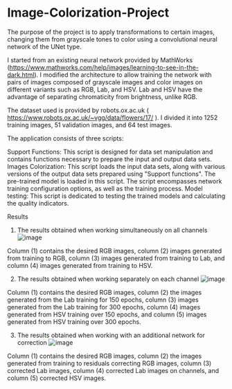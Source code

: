 # Image-Colorization-Project
The purpose of the project is to apply transformations to certain images, changing them from grayscale tones to color using a convolutional neural network of the UNet type.

I started from an existing neural network provided by MathWorks (https://www.mathworks.com/help/images/learning-to-see-in-the-dark.html). I modified the architecture to allow training the network with pairs of images composed of grayscale images and color images on different variants such as RGB, Lab, and HSV. Lab and HSV have the advantage of separating chromaticity from brightness, unlike RGB.

The dataset used is provided by robots.ox.ac.uk ( https://www.robots.ox.ac.uk/~vgg/data/flowers/17/ ). I divided it into 1252 training images, 51 validation images, and 64 test images.

The application consists of three scripts:

Support Functions: This script is designed for data set manipulation and contains functions necessary to prepare the input and output data sets.
Images Colorization: This script loads the input data sets, along with various versions of the output data sets prepared using "Support functions". The pre-trained model is loaded in this script. The script encompasses network training configuration options, as well as the training process.
Model testing: This script is dedicated to testing the trained models and calculating the quality indicators.

Results
1. The results obtained when working simultaneously on all channels
![image](https://github.com/BigFlv/Image-Colorization-Project/assets/64215652/ee19e5ce-fdc3-4a74-9f3b-d1d02eb1abba)

Column (1) contains the desired RGB images, column (2) images generated from training to RGB, column (3) images generated from training to Lab, and column (4) images generated from training to HSV.

2. The results obtained when working separately on each channel
![image](https://github.com/BigFlv/Image-Colorization-Project/assets/64215652/8adad00f-3132-4daf-85a1-84c763f860d0)

Column (1) contains the desired RGB images, column (2) the images generated from the Lab training for 150 epochs, column (3) images generated from the Lab training for 300 epochs, column (4) images generated from HSV training over 150 epochs, and column (5) images generated from HSV training over 300 epochs.
   
3. The results obtained when working with an additional network for correction
![image](https://github.com/BigFlv/Image-Colorization-Project/assets/64215652/6b780d84-ae4a-4c00-8aa5-b68e1bfd3e29)

Column (1) contains the desired RGB images, column (2) the images generated from training to residuals correcting RGB images, column (3) corrected Lab images, column (4) corrected Lab images on channels, and column (5) corrected HSV images.
